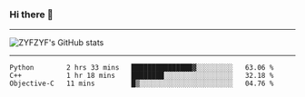 ### Hi there 👋

-------

<!--

- 🔭 I’m currently working on ...
- 🌱 I’m currently learning Rust
- 👯 I’m looking to collaborate on ...
- 🤔 I’m looking for help with ...
- 💬 Ask me about ...
- 📫 How to reach me: ...
- 😄 Pronouns: ...
- ⚡ Fun fact: ...

-------
-->

![ZYFZYF's GitHub stats](https://github-readme-stats.vercel.app/api?username=ZYFZYF)


-------

<!--START_SECTION:waka-->

```text
Python        2 hrs 33 mins   ███████████████▓░░░░░░░░░   63.06 %
C++           1 hr 18 mins    ████████░░░░░░░░░░░░░░░░░   32.18 %
Objective-C   11 mins         █▒░░░░░░░░░░░░░░░░░░░░░░░   04.76 %
```

<!--END_SECTION:waka-->


